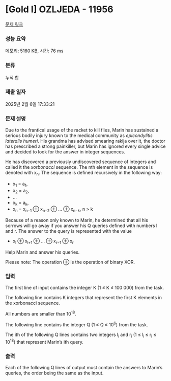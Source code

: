 # [Gold I] OZLJEDA - 11956 

[문제 링크](https://www.acmicpc.net/problem/11956) 

### 성능 요약

메모리: 5160 KB, 시간: 76 ms

### 분류

누적 합

### 제출 일자

2025년 2월 6일 17:33:21

### 문제 설명

<p>Due to the frantical usage of the racket to kill flies, Marin has sustained a serious bodily injury known to the medical community as <em>epicondylitis lateralis humeri</em>. His grandma has advised smearing rakija over it, the doctor has prescribed a strong painkiller, but Marin has ignored every single advice and decided to look for the answer in integer sequences.</p>

<p>He has discovered a previously undiscovered sequence of integers and called it the <em>xorbonacci</em> sequence. The nth element in the sequence is denoted with x<sub>n</sub>. The sequence is defined recursively in the following way:</p>

<ul>
	<li>x<sub>1</sub> = a<sub>1</sub>,</li>
	<li>x<sub>2</sub> = a<sub>2</sub>,</li>
	<li>...</li>
	<li>x<sub>k</sub> = a<sub>k</sub>,</li>
	<li>x<sub>n</sub> = x<sub>n−1</sub> ⊕ x<sub>n−2</sub> ⊕ ... ⊕ x<sub>n−k</sub>, n > k</li>
</ul>

<p>Because of a reason only known to Marin, he determined that all his sorrows will go away if you answer his Q queries defined with numbers l and r. The answer to the query is represented with the value</p>

<ul>
	<li>x<sub>l</sub> ⊕ x<sub>l+1</sub> ⊕ ... ⊕ x<sub>r−1</sub> ⊕ x<sub>r</sub></li>
</ul>

<p>Help Marin and answer his queries.</p>

<p>Please note: The operation ⊕ is the operation of binary XOR.</p>

### 입력 

 <p>The first line of input contains the integer K (1 ≤ K ≤ 100 000) from the task.</p>

<p>The following line contains K integers that represent the first K elements in the xorbonacci sequence.</p>

<p>All numbers are smaller than 10<sup>18</sup>.</p>

<p>The following line contains the integer Q (1 ≤ Q ≤ 10<sup>6</sup>) from the task.</p>

<p>The ith of the following Q lines contains two integers l<sub>i</sub> and r<sub>i</sub> (1 ≤ l<sub>i</sub> ≤ r<sub>i</sub> ≤ 10<sup>18</sup>) that represent Marin’s ith query.</p>

### 출력 

 <p>Each of the following Q lines of output must contain the answers to Marin’s queries, the order being the same as the input.</p>

